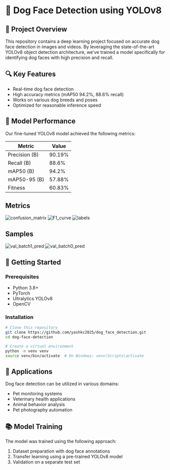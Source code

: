 # 🐶 Dog Face Detection using YOLOv8

## 📌 Project Overview

This repository contains a deep learning project focused on accurate dog face detection in images and videos. By leveraging the state-of-the-art YOLOv8 object detection architecture, we've trained a model specifically for identifying dog faces with high precision and recall.

## 🔍 Key Features

- Real-time dog face detection
- High accuracy metrics (mAP50 94.2%, 88.6% recall)
- Works on various dog breeds and poses
- Optimized for reasonable inference speed

## 🧠 Model Performance

Our fine-tuned YOLOv8 model achieved the following metrics:

| Metric        | Value  |
| ------------- | ------ |
| Precision (B) | 90.19% |
| Recall (B)    | 88.6%  |
| mAP50 (B)     | 94.2%  |
| mAP50-95 (B)  | 57.88% |
| Fitness       | 60.83% |

## Metrics

![confusion_matrix](https://github.com/user-attachments/assets/6efc72a7-8bc0-4957-883d-20ad2a93ee12)
![F1_curve](https://github.com/user-attachments/assets/6c0ebcef-25c0-4a41-bb0d-8550543ff873)
![labels](https://github.com/user-attachments/assets/1b85af80-baf7-4753-9e89-8ccb9644d7ea)

## Samples

![val_batch1_pred](https://github.com/user-attachments/assets/c7cddc12-f64f-4c2c-ad9b-463f557e2039)
![val_batch0_pred](https://github.com/user-attachments/assets/f81d4598-0248-4dd8-a8b0-665f46e964ab)

## 🚀 Getting Started

### Prerequisites

- Python 3.8+
- PyTorch
- Ultralytics YOLOv8
- OpenCV

### Installation

```bash
# Clone this repository
git clone https://github.com/yashkc2025/dog_face_detection.git
cd dog-face-detection

# Create a virtual environment
python -m venv venv
source venv/bin/activate  # On Windows: venv\Scripts\activate
```

## 🐾 Applications

Dog face detection can be utilized in various domains:

- Pet monitoring systems
- Veterinary health applications
- Animal behavior analysis
- Pet photography automation

## 📚 Model Training

The model was trained using the following approach:

1. Dataset preparation with dog face annotations
2. Transfer learning using a pre-trained YOLOv8 model
3. Validation on a separate test set
